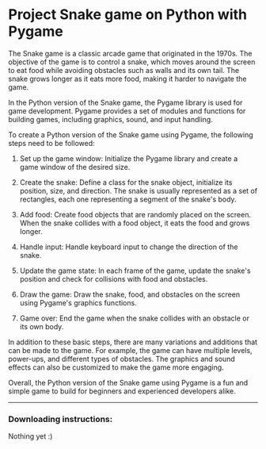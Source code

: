 # Project Snake game on Python with Pygame
The Snake game is a classic arcade game that originated in the 1970s. The objective of the game is to control a snake, which moves around the screen to eat food while avoiding obstacles such as walls and its own tail. The snake grows longer as it eats more food, making it harder to navigate the game.

In the Python version of the Snake game, the Pygame library is used for game development. Pygame provides a set of modules and functions for building games, including graphics, sound, and input handling.

To create a Python version of the Snake game using Pygame, the following steps need to be followed:

1. Set up the game window: Initialize the Pygame library and create a game window of the desired size.

2. Create the snake: Define a class for the snake object, initialize its position, size, and direction. The snake is usually represented as a set of rectangles, each one representing a segment of the snake's body.

3. Add food: Create food objects that are randomly placed on the screen. When the snake collides with a food object, it eats the food and grows longer.

4. Handle input: Handle keyboard input to change the direction of the snake.

5. Update the game state: In each frame of the game, update the snake's position and check for collisions with food and obstacles.

6. Draw the game: Draw the snake, food, and obstacles on the screen using Pygame's graphics functions.

7. Game over: End the game when the snake collides with an obstacle or its own body.

In addition to these basic steps, there are many variations and additions that can be made to the game. For example, the game can have multiple levels, power-ups, and different types of obstacles. The graphics and sound effects can also be customized to make the game more engaging.

Overall, the Python version of the Snake game using Pygame is a fun and simple game to build for beginners and experienced developers alike.

---

### Downloading instructions: 
Nothing yet :)
